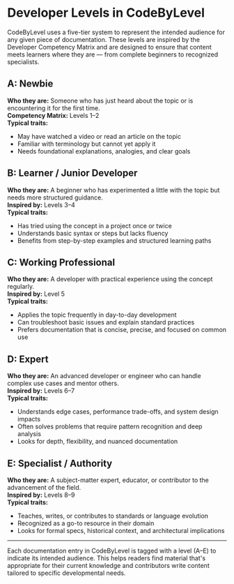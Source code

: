 

# Developer Levels in CodeByLevel

CodeByLevel uses a five-tier system to represent the intended audience for any given piece of documentation. These levels are inspired by the Developer Competency Matrix and are designed to ensure that content meets learners where they are — from complete beginners to recognized specialists.

## A: Newbie

**Who they are:** Someone who has just heard about the topic or is encountering it for the first time.  
**Competency Matrix:** Levels 1–2  
**Typical traits:**
- May have watched a video or read an article on the topic
- Familiar with terminology but cannot yet apply it
- Needs foundational explanations, analogies, and clear goals

## B: Learner / Junior Developer

**Who they are:** A beginner who has experimented a little with the topic but needs more structured guidance.  
**Inspired by:** Levels 3–4  
**Typical traits:**
- Has tried using the concept in a project once or twice
- Understands basic syntax or steps but lacks fluency
- Benefits from step-by-step examples and structured learning paths

## C: Working Professional

**Who they are:** A developer with practical experience using the concept regularly.  
**Inspired by:** Level 5  
**Typical traits:**
- Applies the topic frequently in day-to-day development
- Can troubleshoot basic issues and explain standard practices
- Prefers documentation that is concise, precise, and focused on common use

## D: Expert

**Who they are:** An advanced developer or engineer who can handle complex use cases and mentor others.  
**Inspired by:** Levels 6–7  
**Typical traits:**
- Understands edge cases, performance trade-offs, and system design impacts
- Often solves problems that require pattern recognition and deep analysis
- Looks for depth, flexibility, and nuanced documentation

## E: Specialist / Authority

**Who they are:** A subject-matter expert, educator, or contributor to the advancement of the field.  
**Inspired by:** Levels 8–9  
**Typical traits:**
- Teaches, writes, or contributes to standards or language evolution
- Recognized as a go-to resource in their domain
- Looks for formal specs, historical context, and architectural implications

---

Each documentation entry in CodeByLevel is tagged with a level (A–E) to indicate its intended audience. This helps readers find material that's appropriate for their current knowledge and contributors write content tailored to specific developmental needs.